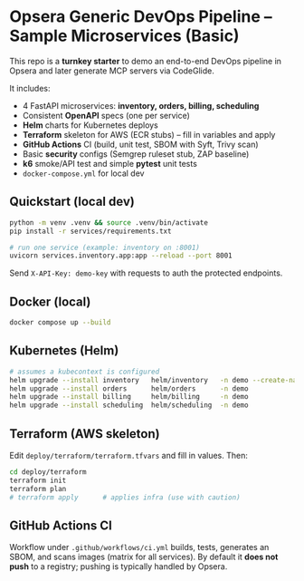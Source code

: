 # Opsera Generic DevOps Pipeline – Sample Microservices (Basic)

This repo is a **turnkey starter** to demo an end-to-end DevOps pipeline in Opsera and later generate MCP servers via CodeGlide.

It includes:
- 4 FastAPI microservices: **inventory, orders, billing, scheduling**
- Consistent **OpenAPI** specs (one per service)
- **Helm** charts for Kubernetes deploys
- **Terraform** skeleton for AWS (ECR stubs) – fill in variables and apply
- **GitHub Actions** CI (build, unit test, SBOM with Syft, Trivy scan)
- Basic **security** configs (Semgrep ruleset stub, ZAP baseline)
- **k6** smoke/API test and simple **pytest** unit tests
- `docker-compose.yml` for local dev

## Quickstart (local dev)
```bash
python -m venv .venv && source .venv/bin/activate
pip install -r services/requirements.txt

# run one service (example: inventory on :8001)
uvicorn services.inventory.app:app --reload --port 8001
```

Send `X-API-Key: demo-key` with requests to auth the protected endpoints.

## Docker (local)
```bash
docker compose up --build
```

## Kubernetes (Helm)
```bash
# assumes a kubecontext is configured
helm upgrade --install inventory   helm/inventory   -n demo --create-namespace
helm upgrade --install orders      helm/orders      -n demo
helm upgrade --install billing     helm/billing     -n demo
helm upgrade --install scheduling  helm/scheduling  -n demo
```

## Terraform (AWS skeleton)
Edit `deploy/terraform/terraform.tfvars` and fill in values. Then:
```bash
cd deploy/terraform
terraform init
terraform plan
# terraform apply      # applies infra (use with caution)
```

## GitHub Actions CI
Workflow under `.github/workflows/ci.yml` builds, tests, generates an SBOM, and scans images (matrix for all services).
By default it **does not push** to a registry; pushing is typically handled by Opsera.
